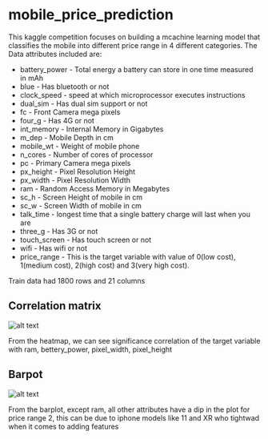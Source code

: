# mobile_price_prediction

This kaggle competition focuses on building a mcachine learning model that classifies the mobile into different price range in 4 different categories. 
The Data attributes included are:
* battery_power - Total energy a battery can store in one time measured in mAh
* blue - Has bluetooth or not
* clock_speed - speed at which microprocessor executes instructions
* dual_sim - Has dual sim support or not
* fc - Front Camera mega pixels
* four_g - Has 4G or not
* int_memory - Internal Memory in Gigabytes
* m_dep - Mobile Depth in cm
* mobile_wt - Weight of mobile phone
* n_cores - Number of cores of processor
* pc - Primary Camera mega pixels
* px_height - Pixel Resolution Height
* px_width - Pixel Resolution Width
* ram - Random Access Memory in Megabytes
* sc_h - Screen Height of mobile in cm
* sc_w - Screen Width of mobile in cm
* talk_time - longest time that a single battery charge will last when you are
* three_g - Has 3G or not
* touch_screen - Has touch screen or not
* wifi - Has wifi or not
* price_range - This is the target variable with value of 0(low cost), 1(medium cost), 2(high cost) and 3(very high cost).

Train data had 1800 rows and 21 columns

## Correlation matrix
![alt text](./images/correlation_heatmap)

From the heatmap, we can see significance correlation of the target variable with ram, bettery_power, pixel_width, pixel_height

## Barpot 
![alt text](./images/barpot)

From the barplot, except ram, all other attributes have a dip in the plot for price range 2, this can be due to iphone models like 11 and XR who tightwad when it comes to adding features


